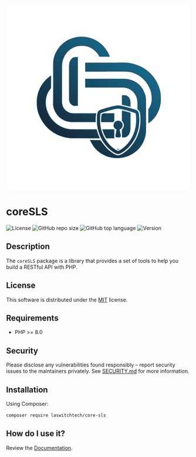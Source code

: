 <p align="center"><img src="dist/img/logo.png" /></p>

# coreSLS
![License](https://img.shields.io/github/license/LaswitchTech/coreSLS?style=for-the-badge)
![GitHub repo size](https://img.shields.io/github/repo-size/LaswitchTech/coreSLS?style=for-the-badge&logo=github)
![GitHub top language](https://img.shields.io/github/languages/top/LaswitchTech/coreSLS?style=for-the-badge)
![Version](https://img.shields.io/github/v/release/LaswitchTech/coreSLS?label=Version&style=for-the-badge)

## Description
The `coreSLS` package is a library that provides a set of tools to help you build a RESTful API with PHP.

## License
This software is distributed under the [MIT](LICENSE) license.

## Requirements
* PHP >= 8.0

## Security
Please disclose any vulnerabilities found responsibly – report security issues to the maintainers privately. See [SECURITY.md](SECURITY.md) for more information.

## Installation
Using Composer:
```sh
composer require laswitchtech/core-sls
```

## How do I use it?
Review the [Documentation](docs/).

